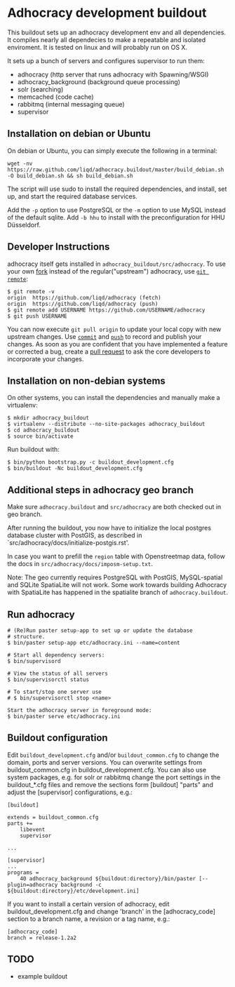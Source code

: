 Adhocracy development buildout
==============================

This buildout sets up an adhocracy development env and all dependencies.
It compiles nearly all dependecies to make a repeatable and isolated
enviroment. It is tested on linux and will probably run on OS X.

It sets up a bunch of servers and configures supervisor to run them:

* adhocracy (http server that runs adhocracy with Spawning/WSGI)
* adhocracy_background (background queue processing)
* solr (searching)
* memcached (code cache)
* rabbitmq (internal messaging queue)
* supervisor

Installation on debian or Ubuntu
--------------------------------

On debian or Ubuntu, you can simply execute the following in a terminal:

    wget -nv https://raw.github.com/liqd/adhocracy.buildout/master/build_debian.sh -O build_debian.sh && sh build_debian.sh

The script will use sudo to install the required dependencies, and install, set up, and start the required database services.

Add the `-p` option to use PostgreSQL or the `-m` option to use MySQL instead of the default sqlite. Add `-b hhu` to install with the preconfiguration for HHU Düsseldorf.

Developer Instructions
----------------------

adhocracy itself gets installed in `adhocracy_buildout/src/adhocracy`. To use your own [fork](https://help.github.com/articles/fork-a-repo) instead of the regular("upstream") adhocracy, use [`git remote`](http://www.kernel.org/pub/software/scm/git/docs/git-remote.html):

    $ git remote -v
    origin  https://github.com/liqd/adhocracy (fetch)
    origin  https://github.com/liqd/adhocracy (push)
    $ git remote add USERNAME https://github.com/USERNAME/adhocracy
    $ git push USERNAME

You can now execute `git pull origin` to update your local copy with new upstream changes. Use [`commit`](http://www.kernel.org/pub/software/scm/git/docs/git-commit.html) and [`push`](http://www.kernel.org/pub/software/scm/git/docs/git-push.html) to record and publish your changes.  As soon as you are confident that you have implemented a feature or corrected a bug, create a [pull request](https://help.github.com/articles/using-pull-requests) to ask the core developers to incorporate your changes.

Installation on non-debian systems
----------------------------------

On other systems, you can install the dependencies and manually make a virtualenv:

    $ mkdir adhocracy_buildout 
    $ virtualenv --distribute --no-site-packages adhocracy_buildout
    $ cd adhocracy_buildout 
    $ source bin/activate


Run buildout with:

    $ bin/python bootstrap.py -c buildout_development.cfg
    $ bin/buildout -Nc buildout_development.cfg


Additional steps in adhocracy geo branch
----------------------------------------

Make sure `adhocracy.buildout` and `src/adhocracy` are both checked out in geo
branch.

After running the buildout, you now have to initialize the local postgres
database cluster with PostGIS, as described in
`src/adhocracy/docs/initialize-postgis.rst'.

In case you want to prefill the `region` table with Openstreetmap data, follow
the docs in `src/adhocracy/docs/imposm-setup.txt`.

Note: The geo currently requires PostgreSQL with PostGIS, MySQL-spatial and
SQLite SpatiaLite will not work. Some work towards building Adhocracy with
SpatiaLite has happened in the spatialite branch of `adhocracy.buildout`.


Run adhocracy
-------------

    # (Re)Run paster setup-app to set up or update the database
    # structure.
    $ bin/paster setup-app etc/adhocracy.ini --name=content

    # Start all dependency servers:
    $ bin/supervisord 

    # View the status of all servers
    $ bin/supervisorctl status

    # To start/stop one server use
    # $ bin/supervisorctl stop <name>

    Start the adhocracy server in foreground mode:
    $ bin/paster serve etc/adhocracy.ini


Buildout configuration
----------------------

Edit `buildout_development.cfg` and/or `buildout_common.cfg` to change the
domain, ports and server versions. You can overwrite settings from
buildout_common.cfg in buildout_development.cfg. You can also use
system packages, e.g. for solr or rabbitmq change the port settings in
the buildout_*.cfg files and remove the sections form [buildout]
"parts" and adjust the [supervisor] configurations, e.g.:

    [buildout]
    
    extends = buildout_common.cfg
    parts += 
        libevent
        supervisor

    ...
    
    [supervisor]
    ...
    programs =
        40 adhocracy_background ${buildout:directory}/bin/paster [--plugin=adhocracy background -c ${buildout:directory}/etc/development.ini]

If you want to install a certain version of adhocracy, edit 
buildout_development.cfg and change 'branch' in the [adhocracy_code] 
section to a branch name, a revision or a tag name, e.g.:

    [adhocracy_code]
    branch = release-1.2a2


TODO
-------

* example buildout


